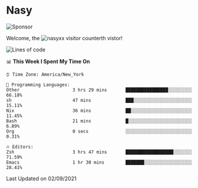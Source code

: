# Nasy

<!--
<p align="center">
<img height="200" src="https://github-readme-stats.vercel.app/api?username=nasyxx&count_private=true&show_icons=true&theme=dracula&include_all_commits=true"/>
<img height="200" src="https://github-readme-stats.vercel.app/api/top-langs/?username=nasyxx&theme=dracula&hide=html,jupyter+notebook&count_private=true&show_icons=true"/>
</p>

  
----------------
-->

![Sponsor](https://img.shields.io/static/v1.svg?label=Sponsor&message=%E2%9D%A4&logo=GitHub&style=flat&color=pink)
 
Welcome, the ![nasyxx visitor counter](https://count.getloli.com/get/@nasyxx?theme=rule34)th vistor!
 
<!--START_SECTION:waka-->
![Lines of code](https://img.shields.io/badge/From%20Hello%20World%20I%27ve%20Written-5.4%20million%20lines%20of%20code-blue)

📊 **This Week I Spent My Time On** 

```text
⌚︎ Time Zone: America/New_York

💬 Programming Languages: 
Other                    3 hrs 29 mins       ████████████████░░░░░░░░░   66.18% 
sh                       47 mins             ███░░░░░░░░░░░░░░░░░░░░░░   15.11% 
Nix                      36 mins             ██░░░░░░░░░░░░░░░░░░░░░░░   11.45% 
Bash                     21 mins             █░░░░░░░░░░░░░░░░░░░░░░░░   6.89% 
Org                      0 secs              ░░░░░░░░░░░░░░░░░░░░░░░░░   0.31%

🔥 Editors: 
Zsh                      3 hrs 47 mins       ██████████████████░░░░░░░   71.59% 
Emacs                    1 hr 30 mins        ███████░░░░░░░░░░░░░░░░░░   28.41%

```


 Last Updated on 02/09/2021
<!--END_SECTION:waka-->

<!-- ![visitors](https://visitor-badge.laobi.icu/badge?page_id=nasyxx.nasyxx) -->
